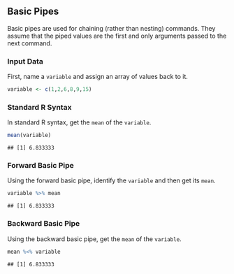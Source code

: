 
## Basic Pipes

Basic pipes are used for chaining (rather than nesting) commands. They assume that the piped values are the first and only arguments passed to the next command.

### Input Data

First, name a `variable` and assign an array of values back to it.


```r
variable <- c(1,2,6,8,9,15)
```

### Standard R Syntax

In standard R syntax, get the `mean` of the `variable`.


```r
mean(variable)
```

```
## [1] 6.833333
```

### Forward Basic Pipe

Using the forward basic pipe, identify the `variable` and then get its `mean`.


```r
variable %>% mean
```

```
## [1] 6.833333
```

### Backward Basic Pipe

Using the backward basic pipe, get the `mean` of the `variable`.


```r
mean %<% variable
```

```
## [1] 6.833333
```
